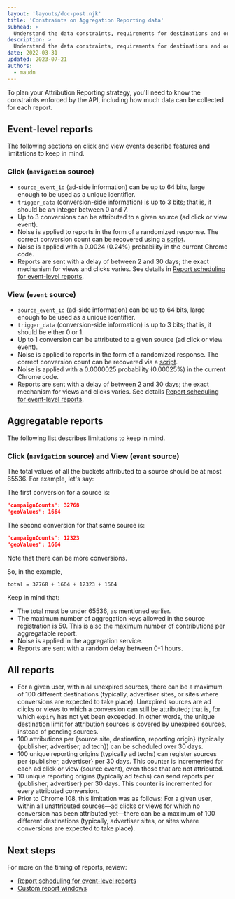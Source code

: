```yaml
---
layout: 'layouts/doc-post.njk'
title: 'Constraints on Aggregation Reporting data'
subhead: >
  Understand the data constraints, requirements for destinations and origins, and the impact on schedules.
description: >
  Understand the data constraints, requirements for destinations and origins, and the impact on schedules.
date: 2022-03-31
updated: 2023-07-21
authors:
  - maudn
---
```


To plan your Attribution Reporting strategy, you'll need to know the constraints enforced by the API, including how much data can be collected for each report.

## Event-level reports

The following sections on click and view events describe features and limitations to keep in mind.

### Click (`navigation` source)

- `source_event_id` (ad-side information) can be up to 64 bits, large enough to be used as a unique identifier.
- `trigger_data` (conversion-side information) is up to 3 bits; that is, it should be an integer between 0 and 7.
- Up to 3 conversions can be attributed to a given source (ad click or view event).
- Noise is applied to reports in the form of a randomized response. The correct conversion count can be recovered using a [script](https://github.com/WICG/attribution-reporting-api/blob/main/noise_corrector.py).
- Noise is applied with a 0.0024 (0.24%) probability in the current Chrome code.
- Reports are sent with a delay of between 2 and 30 days; the exact mechanism for views and clicks varies. See details in [Report scheduling for event-level reports](/docs/privacy-sandbox/attribution-reporting/report-schedules/#event-level-report-schedules).

### View (`event` source)

- `source_event_id` (ad-side information) can be up to 64 bits, large enough to be used as a unique identifier.
- `trigger_data` (conversion-side information) is up to 3 bits; that is, it should be either 0 or 1.
- Up to 1 conversion can be attributed to a given source (ad click or view event).
- Noise is applied to reports in the form of a randomized response. The correct conversion count can be recovered via a [script](https://github.com/WICG/attribution-reporting-api/blob/main/noise_corrector.py).
- Noise is applied with a 0.0000025 probability (0.00025%) in the current Chrome code.
- Reports are sent with a delay of between 2 and 30 days; the exact mechanism for views and clicks varies. See details [Report scheduling for event-level reports](/docs/privacy-sandbox/attribution-reporting/report-schedules/#event-level-report-schedules).


## Aggregatable reports

The following list describes limitations to keep in mind.

### Click (`navigation` source) and View (`event` source)

The total values of all the buckets attributed to a source should be at most 65536. For example, let's say:

The first conversion for a source is:

```json
"campaignCounts": 32768
"geoValues": 1664
```

The second conversion for that same source is:

```json
"campaignCounts": 12323
"geoValues": 1664
```
Note that there can be more conversions.

So, in the example,

```text
total = 32768 + 1664 + 12323 + 1664
```

Keep in mind that:

- The total must be under 65536, as mentioned earlier.
- The maximum number of aggregation keys allowed in the source registration is 50. This is also the maximum number of contributions per aggregatable report.
- Noise is applied in the aggregation service.
- Reports are sent with a random delay between 0-1 hours.

## All reports

- For a given user, within all unexpired sources, there can be a maximum of 100 different destinations (typically, advertiser sites, or sites where conversions are expected to take place). Unexpired sources are ad clicks or views to which a conversion can still be attributed; that is, for which `expiry` has not yet been exceeded. In other words, the unique destination limit for attribution sources is covered by unexpired sources, instead of pending sources.
- 100 attributions per {source site, destination, reporting origin} (typically {publisher, advertiser, ad tech}) can be scheduled over 30 days.
- 100 unique reporting origins (typically ad techs) can register sources per {publisher, advertiser} per 30 days. This counter is incremented for each ad click or view (source event), even those that are not attributed.
- 10 unique reporting origins (typically ad techs) can send reports per {publisher, advertiser} per 30 days. This counter is incremented for every attributed conversion.
- Prior to Chrome 108, this limitation was as follows: For a given user, within all unattributed sources—ad clicks or views for which no conversion has been attributed yet—there can be a maximum of 100 different destinations (typically, advertiser sites, or sites where conversions are expected to take place).

## Next steps

For more on the timing of reports, review:

- [Report scheduling for event-level reports](/docs/privacy-sandbox/attribution-reporting/report-schedules/#event-level-report-schedules)
- [Custom report windows](/docs/privacy-sandbox/attribution-reporting/custom-report-windows/)
